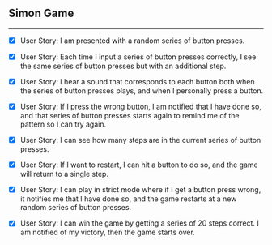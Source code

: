 ## Simon Game
******

* [X] User Story: I am presented with a random series of button presses.

* [X] User Story: Each time I input a series of button presses correctly, I see the same series of button presses but with an additional step.

* [X] User Story: I hear a sound that corresponds to each button both when the series of button presses plays, and when I personally press a button.

* [X] User Story: If I press the wrong button, I am notified that I have done so, and that series of button presses starts again to remind me of the pattern so I can try again.

* [X] User Story: I can see how many steps are in the current series of button presses.

* [X] User Story: If I want to restart, I can hit a button to do so, and the game will return to a single step.

* [X] User Story: I can play in strict mode where if I get a button press wrong, it notifies me that I have done so, and the game restarts at a new random series of button presses.

* [X] User Story: I can win the game by getting a series of 20 steps correct. I am notified of my victory, then the game starts over.